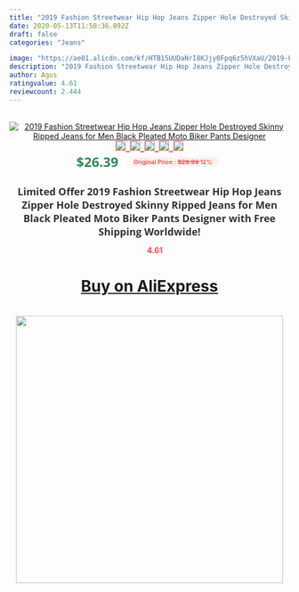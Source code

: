```yaml
---
title: "2019 Fashion Streetwear Hip Hop Jeans Zipper Hole Destroyed Skinny Ripped Jeans for Men Black Pleated Moto Biker Pants Designer"
date: 2020-05-13T11:50:36.892Z
draft: false
categories: "Jeans"

image: "https://ae01.alicdn.com/kf/HTB15UUDaNrI8KJjy0Fpq6z5hVXaU/2019-Fashion-Streetwear-Hip-Hop-Jeans-Zipper-Hole-Destroyed-Skinny-Ripped-Jeans-for-Men-Black-Pleated.jpg"
description: "2019 Fashion Streetwear Hip Hop Jeans Zipper Hole Destroyed Skinny Ripped Jeans for Men Black Pleated Moto Biker Pants Designer"
author: Agus
ratingvalue: 4.61
reviewcount: 2.444
---
```

<br>
<div style="text-align: center;">
<a href="https://s.click.aliexpress.com/e/_9u49DT" target="_blank" rel="nofollow noopener noreferrer"><img alt="2019 Fashion Streetwear Hip Hop Jeans Zipper Hole Destroyed Skinny Ripped Jeans for Men Black Pleated Moto Biker Pants Designer" class="magnifier-image" src="https://ae01.alicdn.com/kf/HTB15UUDaNrI8KJjy0Fpq6z5hVXaU/2019-Fashion-Streetwear-Hip-Hop-Jeans-Zipper-Hole-Destroyed-Skinny-Ripped-Jeans-for-Men-Black-Pleated.jpg_640x640.jpg">
<br>
<img style="border:1px solid salmon" src="https://ae01.alicdn.com/kf/HTB15UUDaNrI8KJjy0Fpq6z5hVXaU/2019-Fashion-Streetwear-Hip-Hop-Jeans-Zipper-Hole-Destroyed-Skinny-Ripped-Jeans-for-Men-Black-Pleated.jpg_120x120.jpg">&nbsp;&nbsp;<img style="border:1px solid salmon" src="https://ae01.alicdn.com/kf/HTB1FPIzaJnJ8KJjSszdq6yxuFXa2/2019-Fashion-Streetwear-Hip-Hop-Jeans-Zipper-Hole-Destroyed-Skinny-Ripped-Jeans-for-Men-Black-Pleated.jpg_120x120.jpg">&nbsp;&nbsp;<img style="border:1px solid salmon" src="https://ae01.alicdn.com/kf/HTB1vREAaNHI8KJjy1zbq6yxdpXaD/2019-Fashion-Streetwear-Hip-Hop-Jeans-Zipper-Hole-Destroyed-Skinny-Ripped-Jeans-for-Men-Black-Pleated.jpg_120x120.jpg">&nbsp;&nbsp;<img style="border:1px solid salmon" src="https://ae01.alicdn.com/kf/HTB1xdTiX8fM8KJjSZFrq6xSdXXa6/2019-Fashion-Streetwear-Hip-Hop-Jeans-Zipper-Hole-Destroyed-Skinny-Ripped-Jeans-for-Men-Black-Pleated.jpg_120x120.jpg">&nbsp;&nbsp;<img style="border:1px solid salmon" src="https://ae01.alicdn.com/kf/HTB1cF7xaTTI8KJjSsphq6AFppXaa/2019-Fashion-Streetwear-Hip-Hop-Jeans-Zipper-Hole-Destroyed-Skinny-Ripped-Jeans-for-Men-Black-Pleated.jpg_120x120.jpg"></a></div><br0>
<div style="text-align: center;"><span style="background-color: white; border: 0px; box-sizing: border-box; color: seagreen; display: inline-block; font-family: &quot;open sans&quot; , &quot;arial&quot; , &quot;helvetica&quot; , sans-serif , &quot;heiti&quot;; font-size: 24px; font-stretch: inherit; font-weight: 700; line-height: inherit; margin: 0px 10px 0px 0px; padding: 0px; vertical-align: middle;">$26.39 </span>
<span style="background: rgb(255 , 241 , 241); border-radius: 3px; border: 0px; box-sizing: border-box; color: #ff4747; display: inline-block; font-family: inherit; font-size: 12px; font-stretch: inherit; font-style: inherit; font-variant: inherit; font-weight: 600; line-height: inherit; margin: 0px; padding: 2px 5px; transform: scale(0.9); vertical-align: middle;">Original Price : <b style="text-decoration: line-through;">$29.99 </b> 12%&nbsp;&nbsp;</span></div>
<h1 style="color: #333333; display: inline-block; font-family: &quot;open sans&quot; , &quot;arial&quot; , &quot;helvetica&quot; , sans-serif , &quot;heiti&quot;; font-size: 18px; font-stretch: inherit; font-weight: 700; text-align: center;">Limited Offer 2019 Fashion Streetwear Hip Hop Jeans Zipper Hole Destroyed Skinny Ripped Jeans for Men Black Pleated Moto Biker Pants Designer with Free Shipping Worldwide!</h1>
<div style="color: #ff4747; text-align: center;">
<img src="https://4.bp.blogspot.com/-M0ZcTcb-5uY/XleCXlxnR4I/AAAAAAAAAEc/OrjgMkXV1oMQFaCRZj5HQwOCBcu3w1FegCPcBGAYYCw/s1600/star.png" style="height: 15px;">&nbsp;<b>4.61</b></div>
<div class="button_cont" align="center"><a class="buynow_a" href="https://s.click.aliexpress.com/e/_9u49DT" target="_blank" rel="nofollow noopener noreferrer"><H1>Buy on AliExpress</H1></a></div><br>
<div class="separator" style="clear: both; text-align: center;">
<img src="https://lh3.googleusercontent.com/-pTy5HemUv9M/XlePHvY0dAI/AAAAAAAAAE4/0nX5iRUoIWY8eMW9Dpxeirr157OZliDIgCLcBGAsYHQ/s1600/badge.gif" width="480">
</div>
